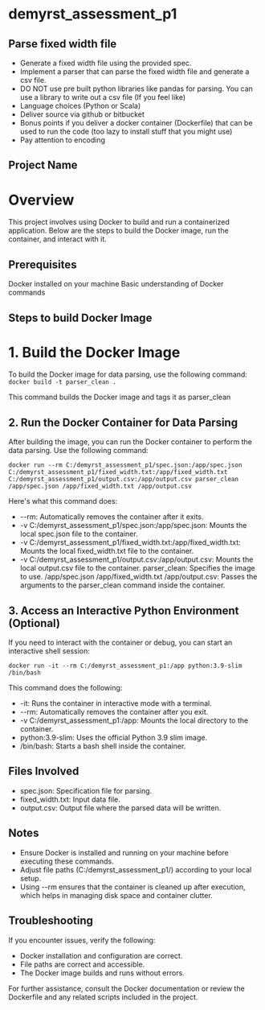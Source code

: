 # demyrst_assessment_p1

## Parse fixed width file
- Generate a fixed width file using the provided spec.
- Implement a parser that can parse the fixed width file and generate a csv file.
- DO NOT use pre built python libraries like pandas for parsing. You can use a library to write out a csv file (If you feel like)
- Language choices (Python or Scala)
- Deliver source via github or bitbucket
- Bonus points if you deliver a docker container (Dockerfile) that can be used to run the code (too lazy to install stuff that you might use)
- Pay attention to encoding

## Project Name
# Overview
This project involves using Docker to build and run a containerized application. Below are the steps to build the Docker image, run the container, and interact with it.

## Prerequisites
Docker installed on your machine
Basic understanding of Docker commands

## Steps to build Docker Image
# 1. Build the Docker Image

To build the Docker image for data parsing, use the following command:
``` docker build -t parser_clean . ```

This command builds the Docker image and tags it as parser_clean

## 2. Run the Docker Container for Data Parsing

After building the image, you can run the Docker container to perform the data parsing. Use the following command:

``` docker run --rm C:/demyrst_assessment_p1/spec.json:/app/spec.json C:/demyrst_assessment_p1/fixed_width.txt:/app/fixed_width.txt C:/demyrst_assessment_p1/output.csv:/app/output.csv parser_clean /app/spec.json /app/fixed_width.txt /app/output.csv ``` 

Here's what this command does:

* --rm: Automatically removes the container after it exits.
* -v C:/demyrst_assessment_p1/spec.json:/app/spec.json: Mounts the local spec.json file to the container.
* -v C:/demyrst_assessment_p1/fixed_width.txt:/app/fixed_width.txt: Mounts the local fixed_width.txt file to the container.
* -v C:/demyrst_assessment_p1/output.csv:/app/output.csv: Mounts the local output.csv file to the container.
parser_clean: Specifies the image to use.
/app/spec.json /app/fixed_width.txt /app/output.csv: Passes the arguments to the parser_clean command inside the container.


## 3. Access an Interactive Python Environment (Optional)

If you need to interact with the container or debug, you can start an interactive shell session:

``` docker run -it --rm C:/demyrst_assessment_p1:/app python:3.9-slim /bin/bash ```

This command does the following:

* -it: Runs the container in interactive mode with a terminal.
* --rm: Automatically removes the container after you exit.
* -v C:/demyrst_assessment_p1:/app: Mounts the local directory to the container.
* python:3.9-slim: Uses the official Python 3.9 slim image.
* /bin/bash: Starts a bash shell inside the container.

## Files Involved
* spec.json: Specification file for parsing.
* fixed_width.txt: Input data file.
* output.csv: Output file where the parsed data will be written.

## Notes
* Ensure Docker is installed and running on your machine before executing these commands.
* Adjust file paths (C:/demyrst_assessment_p1/) according to your local setup.
* Using --rm ensures that the container is cleaned up after execution, which helps in managing disk space and container clutter.

## Troubleshooting
If you encounter issues, verify the following:

* Docker installation and configuration are correct.
* File paths are correct and accessible.
* The Docker image builds and runs without errors.


For further assistance, consult the Docker documentation or review the Dockerfile and any related scripts included in the project.